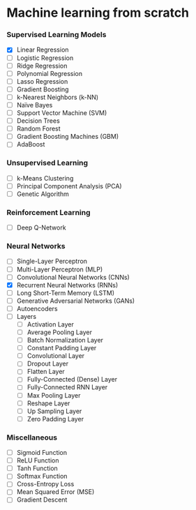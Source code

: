# Machine learning from scratch

### Supervised Learning Models

- [x] Linear Regression
- [ ] Logistic Regression
- [ ] Ridge Regression
- [ ] Polynomial Regression
- [ ] Lasso Regression
- [ ] Gradient Boosting
- [ ] k-Nearest Neighbors (k-NN)
- [ ] Naïve Bayes
- [ ] Support Vector Machine (SVM)
- [ ] Decision Trees
- [ ] Random Forest
- [ ] Gradient Boosting Machines (GBM)
- [ ] AdaBoost

### Unsupervised Learning

- [ ] k-Means Clustering
- [ ] Principal Component Analysis (PCA)
- [ ] Genetic Algorithm

### Reinforcement Learning

- [ ] Deep Q-Network

### Neural Networks

- [ ] Single-Layer Perceptron
- [ ] Multi-Layer Perceptron (MLP)
- [ ] Convolutional Neural Networks (CNNs)
- [x] Recurrent Neural Networks (RNNs)
- [ ] Long Short-Term Memory (LSTM)
- [ ] Generative Adversarial Networks (GANs)
- [ ] Autoencoders
- [ ] Layers
  - [ ] Activation Layer
  - [ ] Average Pooling Layer
  - [ ] Batch Normalization Layer
  - [ ] Constant Padding Layer
  - [ ] Convolutional Layer
  - [ ] Dropout Layer
  - [ ] Flatten Layer
  - [ ] Fully-Connected (Dense) Layer
  - [ ] Fully-Connected RNN Layer
  - [ ] Max Pooling Layer
  - [ ] Reshape Layer
  - [ ] Up Sampling Layer
  - [ ] Zero Padding Layer

### Miscellaneous

- [ ] Sigmoid Function
- [ ] ReLU Function
- [ ] Tanh Function
- [ ] Softmax Function
- [ ] Cross-Entropy Loss
- [ ] Mean Squared Error (MSE)
- [ ] Gradient Descent
